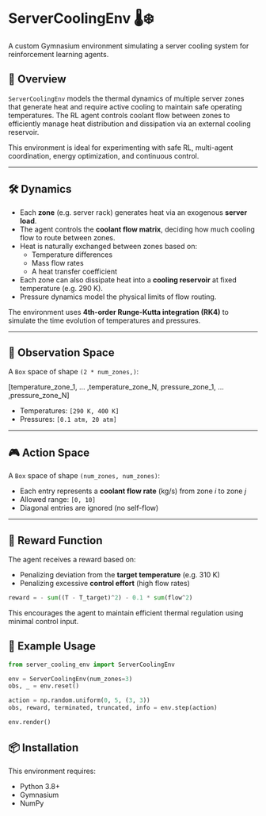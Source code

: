 # ServerCoolingEnv 🌡️❄️

A custom Gymnasium environment simulating a server cooling system for reinforcement learning agents.

## 📘 Overview

`ServerCoolingEnv` models the thermal dynamics of multiple server zones that generate heat and require active cooling to maintain safe operating temperatures. The RL agent controls coolant flow between zones to efficiently manage heat distribution and dissipation via an external cooling reservoir.

This environment is ideal for experimenting with safe RL, multi-agent coordination, energy optimization, and continuous control.

---

## 🛠️ Dynamics

- Each **zone** (e.g. server rack) generates heat via an exogenous **server load**.
- The agent controls the **coolant flow matrix**, deciding how much cooling flow to route between zones.
- Heat is naturally exchanged between zones based on:
  - Temperature differences
  - Mass flow rates
  - A heat transfer coefficient
- Each zone can also dissipate heat into a **cooling reservoir** at fixed temperature (e.g. 290 K).
- Pressure dynamics model the physical limits of flow routing.

The environment uses **4th-order Runge-Kutta integration (RK4)** to simulate the time evolution of temperatures and pressures.

---

## 📏 Observation Space

A `Box` space of shape `(2 * num_zones,)`:

[temperature_zone_1, ... ,temperature_zone_N, pressure_zone_1, ... ,pressure_zone_N]

- Temperatures: `[290 K, 400 K]`
- Pressures: `[0.1 atm, 20 atm]`

---

## 🎮 Action Space

A `Box` space of shape `(num_zones, num_zones)`:

- Each entry represents a **coolant flow rate** (kg/s) from zone *i* to zone *j*
- Allowed range: `[0, 10]`
- Diagonal entries are ignored (no self-flow)

---

## 🧠 Reward Function

The agent receives a reward based on:

- Penalizing deviation from the **target temperature** (e.g. 310 K)
- Penalizing excessive **control effort** (high flow rates)

```python
reward = - sum((T - T_target)^2) - 0.1 * sum(flow^2)
```
This encourages the agent to maintain efficient thermal regulation using minimal control input.

## 🧪 Example Usage

```python
from server_cooling_env import ServerCoolingEnv

env = ServerCoolingEnv(num_zones=3)
obs, _ = env.reset()

action = np.random.uniform(0, 5, (3, 3))
obs, reward, terminated, truncated, info = env.step(action)

env.render()
```

## 📦 Installation

This environment requires:
- Python 3.8+
- Gymnasium
- NumPy
